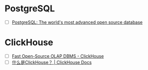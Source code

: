 # PostgreSQL
- [ ] [PostgreSQL: The world's most advanced open source database](https://www.postgresql.org/)
# ClickHouse
- [ ] [Fast Open-Source OLAP DBMS - ClickHouse](https://clickhouse.com/)
- [ ] [什么是ClickHouse？ | ClickHouse Docs](https://clickhouse.com/docs/zh)